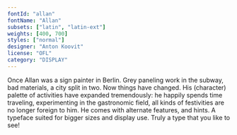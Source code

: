 ```yaml
---
fontId: "allan"
fontName: "Allan"
subsets: ["latin", "latin-ext"]
weights: [400, 700]
styles: ["normal"]
designer: "Anton Koovit"
license: "OFL"
category: "DISPLAY"
---
```


<p>Once Allan was a sign painter in Berlin. Grey paneling work in the subway,
bad materials, a city split in two. Now things have changed. His (character)
palette of activities have expanded tremendously: he happily spends time
traveling, experimenting in the gastronomic field, all kinds of festivities
are no longer foreign to him. He comes with alternate features, and hints. A
typeface suited for bigger sizes and display use. Truly a type that you like
to see!</p>